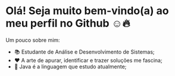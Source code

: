 # Olá! Seja muito bem-vindo(a) ao meu perfil no Github ☺🔥
Um pouco sobre mim:

- 📚 Estudante de Análise e Desenvolvimento de Sistemas;
- ❤ A arte de apurar, identificar e trazer soluções me fascina;
- 👯 Java é a linguagem que estudo atualmente;


